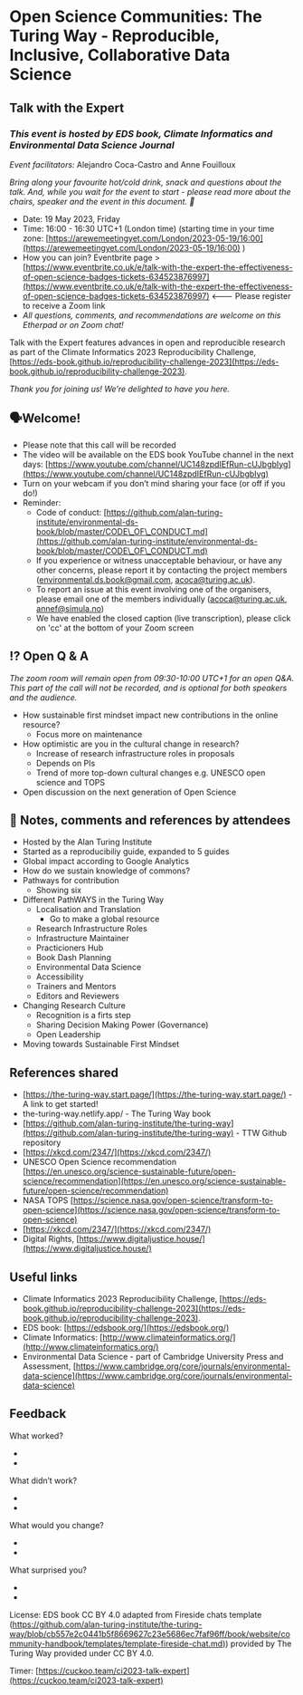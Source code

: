 # Open Science Communities: The Turing Way - Reproducible, Inclusive, Collaborative Data Science

## Talk with the Expert

### *This event is hosted by EDS book, Climate Informatics and Environmental Data Science Journal*

*Event facilitators:* Alejandro Coca-Castro and Anne Fouilloux

*Bring along your favourite hot/cold drink, snack and questions about the talk. And, while you wait for the event to start - please read more about the chairs, speaker and the event in this document. 🌻*

   * Date: 19 May 2023, Friday
   * Time: 16:00 - 16:30 UTC+1 (London time) (starting time in your time zone: [https://arewemeetingyet.com/London/2023-05-19/16:00](https://arewemeetingyet.com/London/2023-05-19/16:00) )
   * How you can join? Eventbrite page > [https://www.eventbrite.co.uk/e/talk-with-the-expert-the-effectiveness-of-open-science-badges-tickets-634523876997](https://www.eventbrite.co.uk/e/talk-with-the-expert-the-effectiveness-of-open-science-badges-tickets-634523876997) <--- Please register to receive a Zoom link
   * *All questions, comments, and recommendations are welcome on this Etherpad or on Zoom chat!*

Talk with the Expert features advances in open and reproducible research as part of the CIimate Informatics 2023 Reproducibility Challenge, [https://eds-book.github.io/reproducibility-challenge-2023](https://eds-book.github.io/reproducibility-challenge-2023).

*Thank you for joining us! We’re delighted to have you here.*

## 🗣️Welcome!

   * Please note that this call will be recorded
   * The video will be available on the EDS book YouTube channel in the next days: [https://www.youtube.com/channel/UC148zpdIEfRun-cUJbgbIyg](https://www.youtube.com/channel/UC148zpdIEfRun-cUJbgbIyg)
   * Turn on your webcam if you don’t mind sharing your face (or off if you do!)
   * Reminder: 
       * Code of conduct: [https://github.com/alan-turing-institute/environmental-ds-book/blob/master/CODE\_OF\_CONDUCT.md](https://github.com/alan-turing-institute/environmental-ds-book/blob/master/CODE\_OF\_CONDUCT.md) 
       * If you experience or witness unacceptable behaviour, or have any other concerns, please report it by contacting the project members (environmental.ds.book@gmail.com, acoca@turing.ac.uk).
       * To report an issue at this event involving one of the organisers, please email one of the members individually (acoca@turing.ac.uk, annef@simula.no)
       * We have enabled the closed caption (live transcription), please click on 'cc' at the bottom of your Zoom screen

## ⁉ Open Q \& A  

*The zoom room will remain open from 09:30-10:00 UTC+1 for an open Q\&A. This part of the call will not be recorded, and is optional for both speakers and the audience.*

   * How sustainable first mindset impact new contributions in the online resource?
       * Focus more on maintenance  
   * How optimistic are you in the cultural change in research?
       * Increase of research infrastructure roles in proposals
       * Depends on PIs
       * Trend of more top-down cultural changes e.g. UNESCO open science and TOPS
   * Open discussion on the next generation of Open Science

## 📝 Notes, comments and references by attendees

   * Hosted by the Alan Turing Institute
   * Started as a reproducibiliy guide, expanded to 5 guides
   * Global impact according to Google Analytics
   * How do we sustain knowledge of commons?
   * Pathways for contribution
       * Showing six 
   * Different PathWAYS in the Turing Way
       * Localisation and Translation
           * Go to make a global resource
       * Research Infrastructure Roles
       * Infrastructure Maintainer
       * Practicioners Hub
       * Book Dash Planning
       * Environmental Data Science
       * Accessibility
       * Trainers and Mentors
       * Editors and Reviewers
   * Changing Research Culture
       * Recognition is a firts step
       * Sharing Decision Making Power (Governance)
       * Open Leadership
   * Moving towards Sustainable First Mindset

## References shared

   * [https://the-turing-way.start.page/](https://the-turing-way.start.page/) - A link to get started!
   * the-turing-way.netlify.app/ - The Turing Way book
   * [https://github.com/alan-turing-institute/the-turing-way](https://github.com/alan-turing-institute/the-turing-way) - TTW Github repository
   * [https://xkcd.com/2347/](https://xkcd.com/2347/) 
   * UNESCO Open Science recommendation [https://en.unesco.org/science-sustainable-future/open-science/recommendation](https://en.unesco.org/science-sustainable-future/open-science/recommendation)
   * NASA TOPS [https://science.nasa.gov/open-science/transform-to-open-science](https://science.nasa.gov/open-science/transform-to-open-science)
   * [https://xkcd.com/2347/](https://xkcd.com/2347/)
   * Digital Rights,  [https://www.digitaljustice.house/](https://www.digitaljustice.house/)

## Useful links

   * CIimate Informatics 2023 Reproducibility Challenge, [https://eds-book.github.io/reproducibility-challenge-2023](https://eds-book.github.io/reproducibility-challenge-2023).
   * EDS book: [https://edsbook.org/](https://edsbook.org/) 
   * Climate Informatics: [http://www.climateinformatics.org/](http://www.climateinformatics.org/)
   * Environmental Data Science - part of Cambridge University Press and Assessment, [https://www.cambridge.org/core/journals/environmental-data-science](https://www.cambridge.org/core/journals/environmental-data-science)

## Feedback

What worked?

   * 

   * 

What didn’t work?

   * 

   * 

What would you change?

   * 

   * 

What surprised you?

   * 

   * 

License: EDS book CC BY 4.0 adapted from Fireside chats template ([https://github.com/alan-turing-institute/the-turing-way/blob/cb557e2c0441b5f8669627c23e5686ec7faf96ff/book/website/community-handbook/templates/template-fireside-chat.md)](https://github.com/alan-turing-institute/the-turing-way/blob/cb557e2c0441b5f8669627c23e5686ec7faf96ff/book/website/community-handbook/templates/template-fireside-chat.md)) provided by The Turing Way provided under CC BY 4.0.

Timer: [https://cuckoo.team/ci2023-talk-expert](https://cuckoo.team/ci2023-talk-expert)